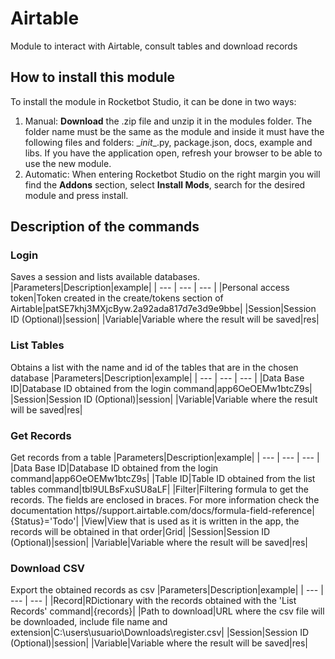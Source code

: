 



# Airtable
  
Module to interact with Airtable, consult tables and download records  

## How to install this module
  
To install the module in Rocketbot Studio, it can be done in two ways:
1. Manual: __Download__ the .zip file and unzip it in the modules folder. The folder name must be the same as the module and inside it must have the following files and folders: \__init__.py, package.json, docs, example and libs. If you have the application open, refresh your browser to be able to use the new module.
2. Automatic: When entering Rocketbot Studio on the right margin you will find the **Addons** section, select **Install Mods**, search for the desired module and press install.  


## Description of the commands

### Login
  
Saves a session and lists available databases.
|Parameters|Description|example|
| --- | --- | --- |
|Personal access token|Token created in the create/tokens section of Airtable|patSE7khj3MXjcByw.2a92ada817d7e3d9e9bbe|
|Session|Session ID (Optional)|session|
|Variable|Variable where the result will be saved|res|

### List Tables
  
Obtains a list with the name and id of the tables that are in the chosen database
|Parameters|Description|example|
| --- | --- | --- |
|Data Base ID|Database ID obtained from the login command|app6OeOEMw1btcZ9s|
|Session|Session ID (Optional)|session|
|Variable|Variable where the result will be saved|res|

### Get Records
  
Get records from a table
|Parameters|Description|example|
| --- | --- | --- |
|Data Base ID|Database ID obtained from the login command|app6OeOEMw1btcZ9s|
|Table ID|Table ID obtained from the list tables command|tbl9ULBsFxuSU8aLF|
|Filter|Filtering formula to get the records. The fields are enclosed in braces. For more information check the documentation https//support.airtable.com/docs/formula-field-reference|{Status}='Todo'|
|View|View that is used as it is written in the app, the records will be obtained in that order|Grid|
|Session|Session ID (Optional)|session|
|Variable|Variable where the result will be saved|res|

### Download CSV
  
Export the obtained records as csv
|Parameters|Description|example|
| --- | --- | --- |
|Record|RDictionary with the records obtained with the 'List Records' command|{records}|
|Path to download|URL where the csv file will be downloaded, include file name and extension|C:\users\usuario\Downloads\register.csv|
|Session|Session ID (Optional)|session|
|Variable|Variable where the result will be saved|res|
